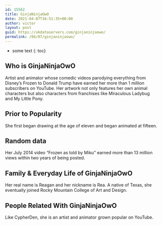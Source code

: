 ```yaml
---
id: 15562
title: GinjaNinjaOwO
date: 2021-04-07T16:51:35+00:00
author: victor
layout: post
guid: https://ukdataservers.com/ginjaninjaowo/
permalink: /04/07/ginjaninjaowo/
---
```


* some text
{: toc}


## Who is GinjaNinjaOwO



Artist and animator whose comedic videos parodying everything from Disney&#8217;s Frozen to Donald Trump have earned her more than 1 million subscribers on YouTube. Her artwork not only features her own animal characters but also characters from franchises like Miraculous Ladybug and My Little Pony. 

                
                
                
## Prior to Popularity



She first began drawing at the age of eleven and began animated at fifteen. 

                
                
                
## Random data



Her July 2014 video &#8220;Frozen as told by Miku&#8221; earned more than 13 million views within two years of being posted. 

                
                
                
## Family & Everyday Life of GinjaNinjaOwO



Her real name is Reagan and her nickname is Rea. A native of Texas, she eventually joined Rocky Mountain College of Art and Design. 

                
                
                
## People Related With GinjaNinjaOwO



Like CypherDen, she is an artist and animator grown popular on YouTube. 

                
              
            
          
          
          